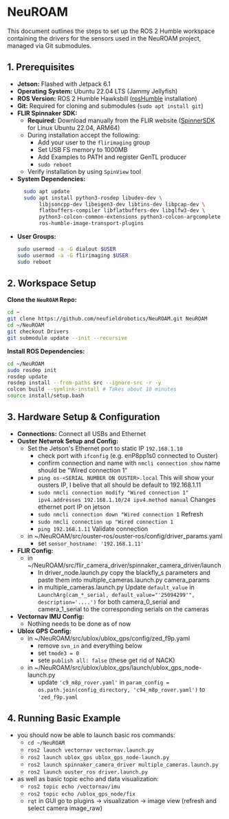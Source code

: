 # NeuROAM

This document outlines the steps to set up the ROS 2 Humble workspace containing the drivers for the sensors used in the NeuROAM project, managed via Git submodules.

## 1. Prerequisites
* **Jetson:** Flashed with Jetpack 6.1
* **Operating System:** Ubuntu 22.04 LTS (Jammy Jellyfish)
* **ROS Version:** ROS 2 Humble Hawksbill ([rosHumble](https://docs.ros.org/en/humble/Installation/Ubuntu-Install-Debs.html) installation)
* **Git:** Required for cloning and submodules (`sudo apt install git`)
* **FLIR Spinnaker SDK:**
  * **Required:** Download manually from the FLIR website ([SpinnerSDK](https://www.teledynevisionsolutions.com/products/spinnaker-sdk/?model=Spinnaker%20SDK&vertical=machine%20vision&segment=iis) for Linux Ubuntu 22.04, ARM64)
  * During installation accept the following:
    * Add your user to the `flirimaging` group
    * Set USB FS memory to 1000MB
    * Add Examples to PATH and register GenTL producer
    * `sudo reboot`
  * Verify installation by using `SpinView` tool
* **System Dependencies:**
  ```bash
    sudo apt update
    sudo apt install python3-rosdep libudev-dev \
         libjsoncpp-dev libeigen3-dev libtins-dev libpcap-dev \
         flatbuffers-compiler libflatbuffers-dev libglfw3-dev \
         python3-colcon-common-extensions python3-colcon-argcomplete \
         ros-humble-image-transport-plugins
    ```
* **User Groups:**
    ```bash
    sudo usermod -a -G dialout $USER
    sudo usermod -a -G flirimaging $USER
    sudo reboot
    ```
## 2. Workspace Setup
**Clone the `NeuROAM` Repo:**
   ```bash
   cd ~
   git clone https://github.com/neufieldrobotics/NeuROAM.git NeuROAM
   cd ~/NeuROAM
   git checkout Drivers
   git submodule update --init --recursive
   ```
**Install ROS Dependencies:**
   ```bash
   cd ~/NeuROAM
   sudo rosdep init
   rosdep update
   rosdep install --from-paths src --ignore-src -r -y
   colcon build --symlink-install # Takes about 10 minutes
   source install/setup.bash
   ```
## 3. Hardware Setup & Configuration
* **Connections:** Connect all USBs and Ethernet
* **Ouster Netwrok Setup and Config:**
  * Set the Jetson's Ethernet port to static IP `192.168.1.10`
    * check port with `ifconfig` (e.g. enP8pp1s0 connected to Ouster)
    * confirm connection and name with `nmcli connection show` name should be "Wired connection 1"
    * `ping os-<SERIAL NUMBER ON OUSTER>.local` This will show your ousters IP, I belive that all should be default to 192.168.1.11
    * `sudo nmcli connection modify "Wired connection 1" ipv4.addresses 192.168.1.10/24 ipv4.method manual` Changes ethernet port IP on jetson
    * `sudo nmcli connection down "Wired connection 1` Refresh
    * `sudo nmcli connection up "Wired connection 1`
    * `ping 192.168.1.11` Validate connection
  * in ~/NeuROAM/src/ouster-ros/ouster-ros/config/driver_params.yaml
    * set `sensor_hostname: '192.168.1.11'`
* **FLIR Config:**
  * in ~/NeuROAM/src/flir_camera_driver/spinnaker_camera_driver/launch
    * In driver_node.launch.py copy the blackfly_s parameters and paste them into multiple_cameras.launch.py camera_params
    * in multiple_cameras.launch.py Update `default_value` in `LaunchArg(cam_*_serial, default_value="'25094299'", description='....')` for both camera_0_serial and camera_1_serial to the corresponding serials on the cameras
* **Vectornav IMU Config:**
  * Nothing needs to be done as of now
* **Ublox GPS Config:**
  * in ~/NeuROAM/src/ublox/ublox_gps/config/zed_f9p.yaml
    * remove `svn_in` and everything below
    * set `tmode3 = 0`
    * sete `publish all: false` (these get rid of NACK)
  * in ~/NeuROAM/src/ublox/ublox_gps/launch/ublox_gps_node-launch.py
    * update `'c9_m8p_rover.yaml'` in `param_config = os.path.join(config_directory, 'c94_m8p_rover.yaml')` to `'zed_f9p.yaml`

## 4. Running Basic Example
* you should now be able to launch basic ros commands:
  * `cd ~/NeuROAM` 
  * `ros2 launch vectornav vectornav.launch.py`
  * `ros2 launch ublox_gps ublox_gps_node-launch.py`
  * `ros2 launch spinnaker_camera_driver multiple_cameras.launch.py`
  * `ros2 launch ouster_ros driver.launch.py`
* as well as basic topic echo and data visualization:
  * `ros2 topic echo /vectornav/imu`
  * `ros2 topic echo /ublox_gps_node/fix`
  * `rqt` in GUI go to plugins -> visualization -> image view (refresh and select camera image_raw)

